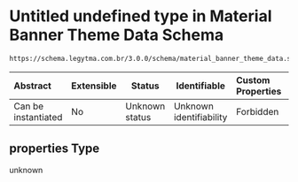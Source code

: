# Untitled undefined type in Material Banner Theme Data Schema

```txt
https://schema.legytma.com.br/3.0.0/schema/material_banner_theme_data.schema.json#/properties
```




| Abstract            | Extensible | Status         | Identifiable            | Custom Properties | Additional Properties | Access Restrictions | Defined In                                                                                                          |
| :------------------ | ---------- | -------------- | ----------------------- | :---------------- | --------------------- | ------------------- | ------------------------------------------------------------------------------------------------------------------- |
| Can be instantiated | No         | Unknown status | Unknown identifiability | Forbidden         | Allowed               | none                | [material_banner_theme_data.schema.json\*](../schema/material_banner_theme_data.schema.json) |

## properties Type

unknown
